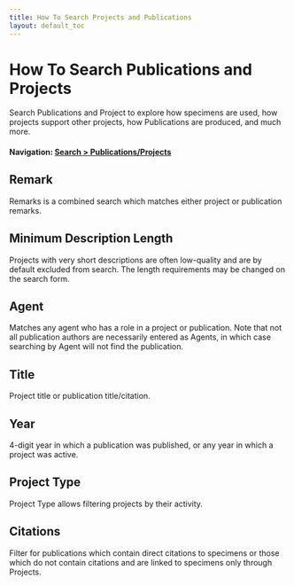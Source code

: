 ```yaml
---
title: How To Search Projects and Publications
layout: default_toc
---
```


# How To Search Publications and Projects

Search Publications and Project to explore how specimens are used, how projects support other projects, how Publications are produced, and much more.

#### Navigation: <a href="https://arctos.database.museum/SpecimenUsage.cfm" target="_blank">Search > Publications/Projects</a>

## Remark

Remarks is a combined search which matches either project or publication remarks.

## Minimum Description Length

Projects with very short descriptions are often low-quality and are by default excluded from search. The length requirements may be 
changed on the search form.

## Agent

Matches any agent who has a role in a project or publication. Note that not all publication authors are necessarily entered as Agents,
in which case searching by Agent will not find the publication.

## Title

Project title or publication title/citation.

## Year

4-digit year in which a publication was published, or any year in which a project was active.

## Project Type

Project Type allows filtering projects by their activity.

## Citations

Filter for publications which contain direct citations to specimens or those which do not contain citations and are linked to specimens
only through Projects.

